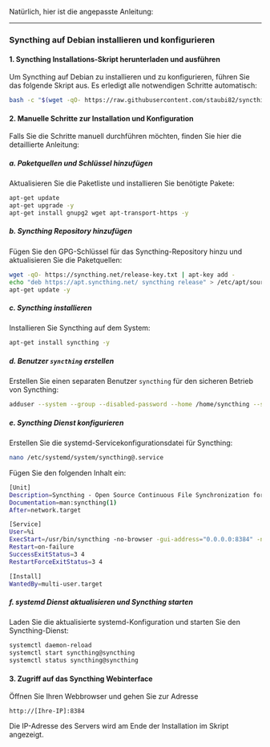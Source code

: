 Natürlich, hier ist die angepasste Anleitung:

---

### Syncthing auf Debian installieren und konfigurieren

#### 1. Syncthing Installations-Skript herunterladen und ausführen

Um Syncthing auf Debian zu installieren und zu konfigurieren, führen Sie das folgende Skript aus. Es erledigt alle notwendigen Schritte automatisch:

```bash
bash -c "$(wget -qO- https://raw.githubusercontent.com/staubi82/syncthing/main/install_syncthing.sh)"
```

#### 2. Manuelle Schritte zur Installation und Konfiguration

Falls Sie die Schritte manuell durchführen möchten, finden Sie hier die detaillierte Anleitung:

##### a. Paketquellen und Schlüssel hinzufügen

Aktualisieren Sie die Paketliste und installieren Sie benötigte Pakete:

```bash
apt-get update
apt-get upgrade -y
apt-get install gnupg2 wget apt-transport-https -y
```

##### b. Syncthing Repository hinzufügen

Fügen Sie den GPG-Schlüssel für das Syncthing-Repository hinzu und aktualisieren Sie die Paketquellen:

```bash
wget -qO- https://syncthing.net/release-key.txt | apt-key add -
echo "deb https://apt.syncthing.net/ syncthing release" > /etc/apt/sources.list.d/syncthing.list
apt-get update -y
```

##### c. Syncthing installieren

Installieren Sie Syncthing auf dem System:

```bash
apt-get install syncthing -y
```

##### d. Benutzer `syncthing` erstellen

Erstellen Sie einen separaten Benutzer `syncthing` für den sicheren Betrieb von Syncthing:

```bash
adduser --system --group --disabled-password --home /home/syncthing --shell /bin/bash syncthing
```

##### e. Syncthing Dienst konfigurieren

Erstellen Sie die systemd-Servicekonfigurationsdatei für Syncthing:

```bash
nano /etc/systemd/system/syncthing@.service
```

Fügen Sie den folgenden Inhalt ein:

```bash
[Unit]
Description=Syncthing - Open Source Continuous File Synchronization for %i
Documentation=man:syncthing(1)
After=network.target

[Service]
User=%i
ExecStart=/usr/bin/syncthing -no-browser -gui-address="0.0.0.0:8384" -no-restart -logflags=0
Restart=on-failure
SuccessExitStatus=3 4
RestartForceExitStatus=3 4

[Install]
WantedBy=multi-user.target
```

##### f. systemd Dienst aktualisieren und Syncthing starten

Laden Sie die aktualisierte systemd-Konfiguration und starten Sie den Syncthing-Dienst:

```bash
systemctl daemon-reload
systemctl start syncthing@syncthing
systemctl status syncthing@syncthing
```

#### 3. Zugriff auf das Syncthing Webinterface

Öffnen Sie Ihren Webbrowser und gehen Sie zur Adresse

```http
http://[Ihre-IP]:8384
```

Die IP-Adresse des Servers wird am Ende der Installation im Skript angezeigt.